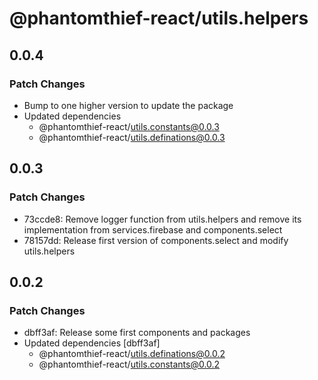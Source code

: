 # @phantomthief-react/utils.helpers

## 0.0.4

### Patch Changes

- Bump to one higher version to update the package
- Updated dependencies
  - @phantomthief-react/utils.constants@0.0.3
  - @phantomthief-react/utils.definations@0.0.3

## 0.0.3

### Patch Changes

- 73ccde8: Remove logger function from utils.helpers and remove its implementation from services.firebase and components.select
- 78157dd: Release first version of components.select and modify utils.helpers

## 0.0.2

### Patch Changes

- dbff3af: Release some first components and packages
- Updated dependencies [dbff3af]
  - @phantomthief-react/utils.definations@0.0.2
  - @phantomthief-react/utils.constants@0.0.2
